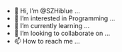 - 👋 Hi, I’m @SZHiblue ...
- 👀 I’m interested in Programming ...
- 🌱 I’m currently learning ...
- 💞️ I’m looking to collaborate on ...
- 📫 How to reach me ...

<!---
SZHiblue/SZHiblue is a ✨ special ✨ repository because its `README.md` (this file) appears on your GitHub profile.
You can click the Preview link to take a look at your changes.
--->

